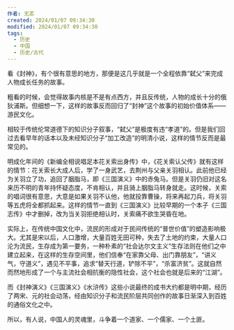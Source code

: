 ```yaml
---
作者: 无恙
created: 2024/01/07 09:34:30
modified: 2024/01/07 09:34:30
tags:
  - 历史
  - 中国
  - 历史/古代
---
```


看《封神》，有个很有意思的地方，那便是这几乎就是一个全程依靠“弑父”来完成人物成长任务的故事。

粗看的时候，会觉得故事内核是不是有点西方，并且反传统，人物的成长十分的俄狄浦斯。但细想一下，这样的故事反而回归了“封神”这个故事的初始价值体系——游民文化。

相较于传统伦常道德下的知识分子叙事，“弑父”是极度有违“孝道”的。但是我们回过去看早年的话本以及未经知识分子“加工改造”的明清小说，这样的情节反而是最常见的。

明成化年间的《新编全相说唱足本花关索出身传》中，《花关索认父传》就有这样的情节：花关索长大成人后，学了一身武艺，去荆州与父亲关羽相认。此前他已经为关羽立了功，追回了胭脂马，即《三国演义》中的赤兔马。但是关羽仍旧对这名来历不明的青年持怀疑态度，不肯相认，并且骑上胭脂马转身就走。这时候，关索的唱词很有意思，大意是如果关羽不认他，他就投靠曹操，将来再起刀兵，将关羽等五虎将全都抓起来。这样的情节一直到《三国演义》比较早期的一个本子《三国志传》中才删掉，改为当关羽拒绝相认时，关索痛不欲生哭昏在地。

实际上，在传统中国文化中，流民的形成对于民间传统的“普世价值”的塑造影响极大。尤其是宋以后，人口激增，大量百姓无田可种，失去了土地的约束，大量人口沦为流民，生存成为第一要务，一种朴素的“社会达尔文主义”生存法则在他们之中建立起来，在这样的生存空间里，他们信奉“在家靠父母、出门靠朋友”，“讲义气，守道义”，遇见不平事，追求“替天行道，铲除不平”，“杀富济贫”。这就自然而然地形成了一个与主流社会相抗衡的隐性社会，这个社会也就是后来的“江湖”。

而《封神演义》《三国演义》《水浒传》这些小说最终的成书大约都是明中期，经历了两宋、元的社会动荡，经由知识分子和流民阶层共同创作的故事日渐深入到百姓的通俗文化之中。

所以，有人说，中国人的灵魂里，斗争着一个道家、一个儒家、一个土匪。